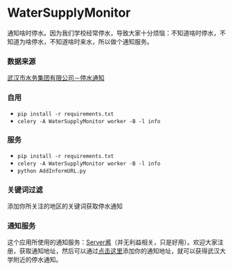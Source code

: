# WaterSupplyMonitor
通知啥时停水。因为我们学校经常停水，导致大家十分烦恼：不知道啥时停水，不知道为啥停水，不知道啥时来水，所以做个通知服务。

### 数据来源
[武汉市水务集团有限公司－停水通知](http://www.whwater.com/gsfw/tstz/)

### 自用
- `pip install -r requirements.txt`
- `celery -A WaterSupplyMonitor worker -B -l info`

### 服务
- `pip install -r requirements.txt`
- `celery -A WaterSupplyMonitor worker -B -l info`
- `python AddInformURL.py`

### 关键词过滤
 添加你所关注的地区的关键词获取停水通知

### 通知服务
这个应用所使用的通知服务：[Server酱](http://sc.ftqq.com/2.version)（并无利益相关，只是好用）。欢迎大家注册，获取通知地址，然后可以通过[点击这里](http://add.stamaimer.com)添加你的通知地址，就可以获得武汉大学附近的停水通知。
